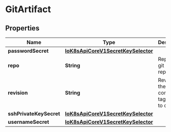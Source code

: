 
# GitArtifact

## Properties
Name | Type | Description | Notes
------------ | ------------- | ------------- | -------------
**passwordSecret** | [**IoK8sApiCoreV1SecretKeySelector**](IoK8sApiCoreV1SecretKeySelector.md) |  |  [optional]
**repo** | **String** | Repo is the git repository | 
**revision** | **String** | Revision is the git commit, tag, branch to checkout |  [optional]
**sshPrivateKeySecret** | [**IoK8sApiCoreV1SecretKeySelector**](IoK8sApiCoreV1SecretKeySelector.md) |  |  [optional]
**usernameSecret** | [**IoK8sApiCoreV1SecretKeySelector**](IoK8sApiCoreV1SecretKeySelector.md) |  |  [optional]



